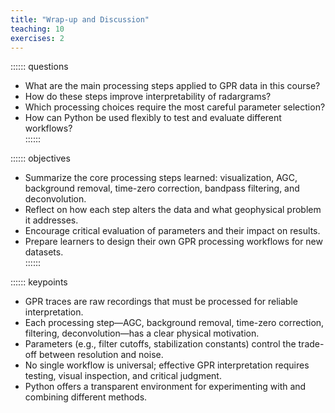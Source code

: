 ```yaml
---
title: "Wrap-up and Discussion"
teaching: 10
exercises: 2
---
```


:::::: questions
- What are the main processing steps applied to GPR data in this course?  
- How do these steps improve interpretability of radargrams?  
- Which processing choices require the most careful parameter selection?  
- How can Python be used flexibly to test and evaluate different workflows?  
::::::

:::::: objectives
- Summarize the core processing steps learned: visualization, AGC, background removal, time-zero correction, bandpass filtering, and deconvolution.  
- Reflect on how each step alters the data and what geophysical problem it addresses.  
- Encourage critical evaluation of parameters and their impact on results.  
- Prepare learners to design their own GPR processing workflows for new datasets.  
::::::

:::::: keypoints
- GPR traces are raw recordings that must be processed for reliable interpretation.  
- Each processing step—AGC, background removal, time-zero correction, filtering, deconvolution—has a clear physical motivation.  
- Parameters (e.g., filter cutoffs, stabilization constants) control the trade-off between resolution and noise.  
- No single workflow is universal; effective GPR interpretation requires testing, visual inspection, and critical judgment.  
- Python offers a transparent environment for experimenting with and combining different methods.  
